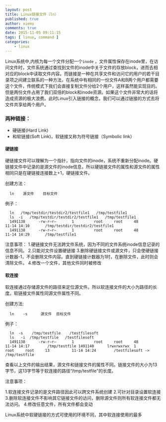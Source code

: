 ```yaml
---
layout: post
title: Linux链接文件（ln）
published: true
author: xiemx
comments: true
date: 2015-11-05 09:11:15
tags: [ linux, command ]
categories:
    - linux
---
```

Linux系统中,内核为每一个文件分配一个`inode` ，文件属性保存在inode里，在访问文件时，文件系统通过查找到文件的inode中关于文件的存放block，进而去相对应的block中读取文件内容。而链接是一种在共享文件和访问它的用户的若干目录项之间建立联系的一种方法，在系统中有相同的一份文件A和B两个用户都需要这个文件，传统模式下我们会直接复制文件分给2个用户，这样虽然能实现目的。但是两份文件占用了我们双倍的block和inode资源。如果这个文件非常大的话将造成资源的极大浪费。此时Linux引入链接的概念，我们可以通过链接的方式去将文件共享给两个用户。

### 两种链接：
* 硬链接(Hard Link)
* 和软链接(Soft Link)，软链接又称为符号链接（Symbolic link）

#### 硬链接

硬链接文件可以理解为一个指针，指向文件的inode，系统不重新分配inode。硬链接文件中记录的是源文件的inode信息，所以硬链接文件的属性和源文件的属性相同只是在硬链接连接数上+1，硬链接文件。

  创建方法：
```
  ln    源文件    目标文件
```
  例子：
```
  ln   /tmp/testdir/testdir2/testfile1   /tmp/testfile1
  ls  -i   /tmp/testdir/testdir2/testfile1   /tmp/testfile1
  1491138      -rw-r–r–       1         root     root     48        11-14 14:10       /tmp/testdir/testdir2/testfile1
  1491138      -rw-r–r–       1         root     root     48        11-14 14:29       /tmp/testfile1
```

  注意事项：
  1.硬链接文件无法跨文件系统，因为不同的文件系统inode信息记录的信息不同。
  2.只能对文件设置硬链接
  3.删除硬链接文件或源文件，只会使硬链接计数器-1，不会删除文件内容。直到硬链接计数器为1时，在删除文件，此时则会清除文件。
  4.修改一个文件，其他文件同时被修改

#### 软连接

软连接通过存储源文件的路径来定位源文件。所以软连接文件的大小为路径的长度。软链接文件属性同源文件属性不同。

  创建方法:
```
  ln    -s      源文件  目标文件
```
  例子：
```
  ln  -s    /tmp/testfile    /testfilesoft
  ls   -i  /tmp/testfile   /testfilesoft
  1491138      -rw-r–r–       1         root     root     48        11-14 14:17        /tmp/testfile 1491140      lrwxrwxrwx  1         root     root     13          11-14 14:24        /testfilesoft -> /tmp/testfile
```
  查看以上文件的输出结果，源文件和链接文件的属性不同。链接文件的大小为13字节，这13字节等于软连接的路径“/tmp/testfile"的长度。

  注意事项：

  1.软连接文件记录的是文件路径因此可以跨文件系统创建
  2.可针对目录设置软连接
  3.删除软连接文件不影响其它链接文件的访问，删除源文件则所有软连接文件都无法访问。
  4.修改任意文件，所有文件都会变动

Linux系统中软硬链接的方式可使用的环境不同，其中软连接使用的最多